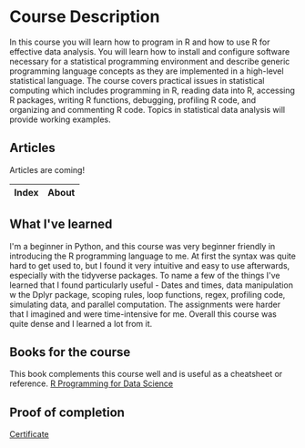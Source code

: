 # Course Description
In this course you will learn how to program in R and how to use R for effective data analysis. You will learn how to install and configure software necessary for a statistical programming environment and describe generic programming language concepts as they are implemented in a high-level statistical language. The course covers practical issues in statistical computing which includes programming in R, reading data into R, accessing R packages, writing R functions, debugging, profiling R code, and organizing and commenting R code. Topics in statistical data analysis will provide working examples.

## Articles 

Articles are coming!

Index | About |
--- | --- | 

## What I've learned
I'm a beginner in Python, and this course was very beginner friendly in introducing the R programming language to me. At first the syntax was quite hard to get used to, but I found it very intuitive and easy to use afterwards, especially with the tidyverse packages. To name a few of the things I've learned that I found particularly useful - Dates and times, data manipulation w the Dplyr package, scoping rules, loop functions, regex, profiling code, simulating data, and parallel computation. The assignments were harder that I imagined and were time-intensive for me. Overall this course was quite dense and I learned a lot from it. 

## Books for the course
This book complements this course well and is useful as a cheatsheet or reference.
[R Programming for Data Science](https://bookdown.org/rdpeng/rprogdatascience/)

## Proof of completion
[Certificate](https://coursera.org/share/ce74bc3d33b1aa8ff2f0dd7c87ea0dbb)